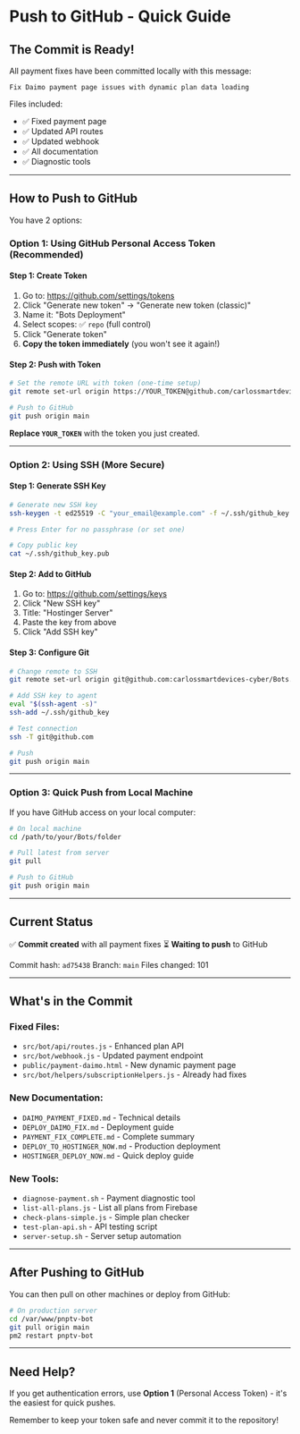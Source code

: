 # Push to GitHub - Quick Guide

## The Commit is Ready!
All payment fixes have been committed locally with this message:
```
Fix Daimo payment page issues with dynamic plan data loading
```

Files included:
- ✅ Fixed payment page
- ✅ Updated API routes
- ✅ Updated webhook
- ✅ All documentation
- ✅ Diagnostic tools

---

## How to Push to GitHub

You have 2 options:

### Option 1: Using GitHub Personal Access Token (Recommended)

#### Step 1: Create Token
1. Go to: https://github.com/settings/tokens
2. Click "Generate new token" → "Generate new token (classic)"
3. Name it: "Bots Deployment"
4. Select scopes: ✅ `repo` (full control)
5. Click "Generate token"
6. **Copy the token immediately** (you won't see it again!)

#### Step 2: Push with Token
```bash
# Set the remote URL with token (one-time setup)
git remote set-url origin https://YOUR_TOKEN@github.com/carlossmartdevices-cyber/Bots.git

# Push to GitHub
git push origin main
```

**Replace `YOUR_TOKEN`** with the token you just created.

---

### Option 2: Using SSH (More Secure)

#### Step 1: Generate SSH Key
```bash
# Generate new SSH key
ssh-keygen -t ed25519 -C "your_email@example.com" -f ~/.ssh/github_key

# Press Enter for no passphrase (or set one)

# Copy public key
cat ~/.ssh/github_key.pub
```

#### Step 2: Add to GitHub
1. Go to: https://github.com/settings/keys
2. Click "New SSH key"
3. Title: "Hostinger Server"
4. Paste the key from above
5. Click "Add SSH key"

#### Step 3: Configure Git
```bash
# Change remote to SSH
git remote set-url origin git@github.com:carlossmartdevices-cyber/Bots.git

# Add SSH key to agent
eval "$(ssh-agent -s)"
ssh-add ~/.ssh/github_key

# Test connection
ssh -T git@github.com

# Push
git push origin main
```

---

### Option 3: Quick Push from Local Machine

If you have GitHub access on your local computer:

```bash
# On local machine
cd /path/to/your/Bots/folder

# Pull latest from server
git pull

# Push to GitHub
git push origin main
```

---

## Current Status

✅ **Commit created** with all payment fixes
⏳ **Waiting to push** to GitHub

Commit hash: `ad75438`
Branch: `main`
Files changed: 101

---

## What's in the Commit

### Fixed Files:
- `src/bot/api/routes.js` - Enhanced plan API
- `src/bot/webhook.js` - Updated payment endpoint
- `public/payment-daimo.html` - New dynamic payment page
- `src/bot/helpers/subscriptionHelpers.js` - Already had fixes

### New Documentation:
- `DAIMO_PAYMENT_FIXED.md` - Technical details
- `DEPLOY_DAIMO_FIX.md` - Deployment guide
- `PAYMENT_FIX_COMPLETE.md` - Complete summary
- `DEPLOY_TO_HOSTINGER_NOW.md` - Production deployment
- `HOSTINGER_DEPLOY_NOW.md` - Quick deploy guide

### New Tools:
- `diagnose-payment.sh` - Payment diagnostic tool
- `list-all-plans.js` - List all plans from Firebase
- `check-plans-simple.js` - Simple plan checker
- `test-plan-api.sh` - API testing script
- `server-setup.sh` - Server setup automation

---

## After Pushing to GitHub

You can then pull on other machines or deploy from GitHub:

```bash
# On production server
cd /var/www/pnptv-bot
git pull origin main
pm2 restart pnptv-bot
```

---

## Need Help?

If you get authentication errors, use **Option 1** (Personal Access Token) - it's the easiest for quick pushes.

Remember to keep your token safe and never commit it to the repository!
